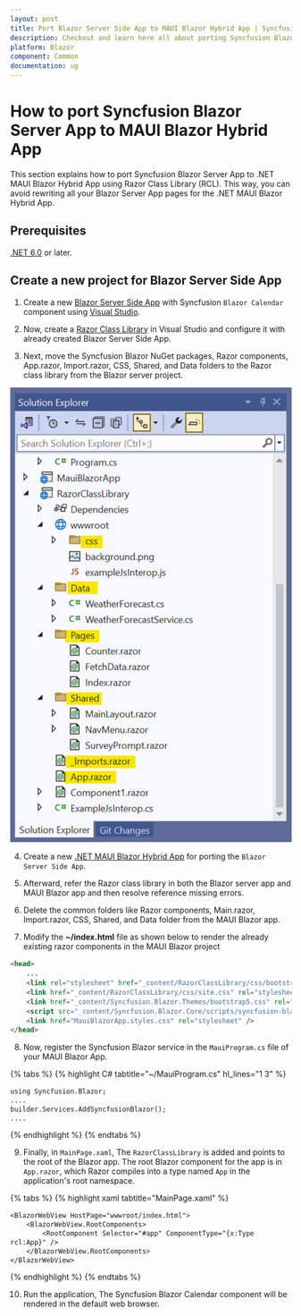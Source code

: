 ```yaml
---
layout: post
title: Port Blazor Server Side App to MAUI Blazor Hybrid App | Syncfusion
description: Checkout and learn here all about porting Syncfusion Blazor Server App to .NET MAUI Blazor Hybrid App.
platform: Blazor
component: Common
documentation: ug
---
```


# How to port Syncfusion Blazor Server App to MAUI Blazor Hybrid App

This section explains how to port Syncfusion Blazor Server App to .NET MAUI Blazor Hybrid App using Razor Class Library (RCL). This way, you can avoid rewriting all your Blazor Server App pages for the .NET MAUI Blazor Hybrid App.

## Prerequisites

[.NET 6.0](https://dotnet.microsoft.com/en-us/download/dotnet/6.0) or later.

## Create a new project for Blazor Server Side App

1. Create a new [Blazor Server Side App](https://blazor.syncfusion.com/documentation/getting-started/blazor-server-side-visual-studio) with Syncfusion `Blazor Calendar` component using [Visual Studio](https://visualstudio.microsoft.com/vs/).

2. Now, create a [Razor Class Library](https://blazor.syncfusion.com/documentation/getting-started/razor-class-library) in Visual Studio and configure it with already created Blazor Server Side App.

3. Next, move the Syncfusion Blazor NuGet packages, Razor components, App.razor, Import.razor, CSS, Shared, and Data folders to the Razor class library from the Blazor server project.

![Folders to move](images/server-folders.png)

4. Create a new [.NET MAUI Blazor Hybrid App](https://learn.microsoft.com/en-us/aspnet/core/blazor/hybrid/tutorials/maui?view=aspnetcore-8.0) for porting the `Blazor Server Side App`.

5. Afterward, refer the Razor class library in both the Blazor server app and MAUI Blazor app and then resolve reference missing errors.

6. Delete the common folders like Razor components, Main.razor, Import.razor, CSS, Shared, and Data folder from the MAUI Blazor app.

7. Modify the **~/index.html** file as shown below to render the already existing razor components in the MAUI Blazor project

```html
<head>
    ...
    <link rel="stylesheet" href="_content/RazorClassLibrary/css/bootstrap/bootstrap.min.css" />
    <link href="_content/RazorClassLibrary/css/site.css" rel="stylesheet" />
    <link href="_content/Syncfusion.Blazor.Themes/bootstrap5.css" rel="stylesheet" />
    <script src="_content/Syncfusion.Blazor.Core/scripts/syncfusion-blazor.min.js" type="text/javascript"></script>
    <link href="MauiBlazorApp.styles.css" rel="stylesheet" />
</head>
```

8. Now, register the Syncfusion Blazor service in the `MauiProgram.cs` file of your MAUI Blazor App.

{% tabs %}
{% highlight C# tabtitle="~/MauiProgram.cs" hl_lines="1 3" %}

    using Syncfusion.Blazor;
    ....
    builder.Services.AddSyncfusionBlazor();
    ....

{% endhighlight %}
{% endtabs %}

9. Finally, in `MainPage.xaml`, The `RazorClassLibrary` is added and points to the root of the Blazor app. The root Blazor component for the app is in `App.razor`, which Razor compiles into a type named `App` in the application's root namespace.

{% tabs %}
{% highlight xaml tabtitle="MainPage.xaml" %}

<?xml version="1.0" encoding="utf-8" ?>

<ContentPage xmlns=  http://schemas.microsoft.com/dotnet/2021/maui
             xmlns:x=  http://schemas.microsoft.com/winfx/2009/xaml
             xmlns:rcl="clr-namespace:RazorClassLibrary;assembly=RazorClassLibrary"
             x:Class="MauiBlazorApp.MainPage"
             BackgroundColor="{DynamicResource PageBackgroundColor}">

    <BlazorWebView HostPage="wwwroot/index.html">
        <BlazorWebView.RootComponents>
            <RootComponent Selector="#app" ComponentType="{x:Type rcl:App}" />
        </BlazorWebView.RootComponents>
    </BlazorWebView>
</ContentPage>

{% endhighlight %}
{% endtabs %}

10. Run the application, The Syncfusion Blazor Calendar component will be rendered in the default web browser.

